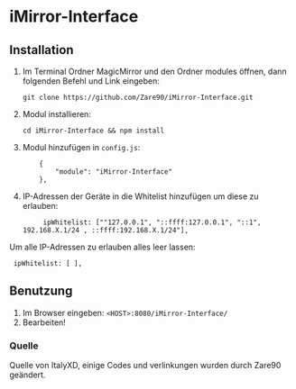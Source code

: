 # iMirror-Interface


## Installation
1. Im Terminal Ordner MagicMirror und den Ordner modules öffnen, dann folgenden Befehl und Link eingeben:
    ```
    git clone https://github.com/Zare90/iMirror-Interface.git
    ```
1. Modul installieren: 
    ```
    cd iMirror-Interface && npm install 
    ```
1. Modul hinzufügen in `config.js`:
    ```
        {
        	"module": "iMirror-Interface"
        },
    ```
1. IP-Adressen der Geräte in die Whitelist hinzufügen um diese zu erlauben:
   ``` 
        ipWhitelist: [""127.0.0.1", "::ffff:127.0.0.1", "::1", 192.168.X.1/24 , ::ffff:192.168.X.1/24"], 
   ```
  Um alle IP-Adressen zu erlauben alles leer lassen:
  ```
   ipWhitelist: [ ],
   ```

## Benutzung
1. Im Browser eingeben: `<HOST>:8080/iMirror-Interface/`
1. Bearbeiten!


### Quelle

Quelle von ItalyXD, einige Codes und verlinkungen wurden durch Zare90 geändert.

